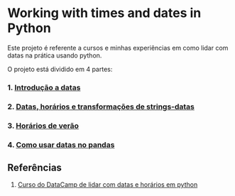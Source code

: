 # Working with times and dates in Python

Este projeto é referente a cursos e minhas experiências em como lidar com datas na prática usando python.

O projeto está dividido em 4 partes:

### 1. [Introdução a datas](https://github.com/AlbertoRodrigues/working_with_dates_and_times_in_python/tree/master/1.introducao_datas)

### 2. [Datas, horários e transformações de strings-datas](https://github.com/AlbertoRodrigues/working_with_dates_and_times_in_python/tree/master/2.adicionados_horarios_transformando_strings_e_time_deltas)

### 3. [Horários de verão](https://github.com/AlbertoRodrigues/working_with_dates_and_times_in_python/tree/master/3.horario_de_verao)

### 4. [Como usar datas no pandas](https://github.com/AlbertoRodrigues/working_with_dates_and_times_in_python/tree/master/4.dates_no_pandas)


## Referências 

1. [Curso do DataCamp de lidar com datas e horários em python](https://app.datacamp.com/learn/courses/working-with-dates-and-times-in-python)